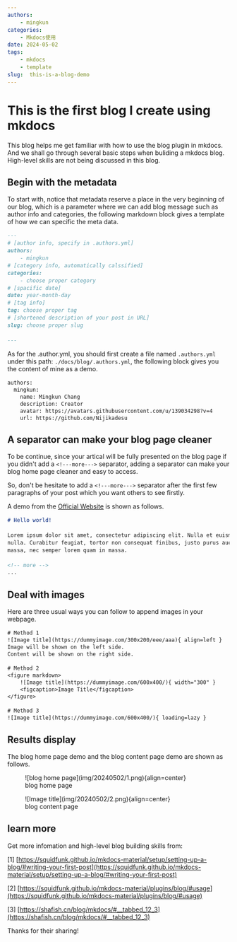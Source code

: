 ```yaml
---
authors:
    - mingkun
categories:
    - Mkdocs使用
date: 2024-05-02
tags:
    - mkdocs
    - template
slug:  this-is-a-blog-demo
---
```

# This is the first blog I create using mkdocs

This blog helps me get familiar with how to use the blog plugin in mkdocs. And we shall go through several basic steps when buliding a mkdocs blog. High-level skills are not being discussed in this blog.

<!-- more -->

## Begin with the metadata

To start with, notice that metadata reserve a place in the very beginning of our blog, which is a parameter where we can add blog message such as author info and categories, the following markdown block gives a template of how we can specific the meta data. 
```markdown
---
# [author info, specify in .authors.yml]
authors: 
    - mingkun
# [category info, automatically calssified]
categories:
    - choose proper category
# [spacific date]
date: year-month-day
# [tag info]
tag: choose proper tag
# [shortened description of your post in URL]
slug: choose proper slug

---
```
As for the .author.yml, you should first create a file named  `.authors.yml` under this path: `./docs/blog/.authors.yml`, the following block gives you the content of mine as a demo.

```
authors:
  mingkun:
    name: Mingkun Chang
    description: Creator
    avatar: https://avatars.githubusercontent.com/u/139034298?v=4
    url: https://github.com/Nijikadesu
```

## A separator can make your blog page cleaner

To be continue, since your artical will be fully presented on the blog page if you didn't add a `<!---more--->` separator, adding a separator can make your blog home page cleaner and easy to access. 

So, don't be hesitate to add a `<!---more--->` separator after the first few paragraphs of your post which you want others to see firstly.

A demo from the [Official Website](https://squidfunk.github.io/mkdocs-material/setup/setting-up-a-blog/#writing-your-first-post) is shown as follows.

```markdown
# Hello world!

Lorem ipsum dolor sit amet, consectetur adipiscing elit. Nulla et euismod
nulla. Curabitur feugiat, tortor non consequat finibus, justo purus auctor
massa, nec semper lorem quam in massa.

<!-- more -->
...
```
## Deal with images

Here are three usual ways you can follow to append images in your webpage.

```
# Method 1
![Image title](https://dummyimage.com/300x200/eee/aaa){ align=left }
Image will be shown on the left side.
Content will be shown on the right side.

# Method 2
<figure markdown> 
    ![Image title](https://dummyimage.com/600x400/){ width="300" }
    <figcaption>Image Title</figcaption>
</figure>

# Method 3
![Image title](https://dummyimage.com/600x400/){ loading=lazy }
```
## Results display

The blog home page demo and the blog content page demo are shown as follows.

<figure markdown> 
    ![blog home page](img/20240502/1.png){align=center}
    <figcaption>blog home page</figcaption>
</figure>


<figure markdown> 
    ![Image title](img/20240502/2.png){align=center}
    <figcaption>blog content page</figcaption>
</figure>

## learn more
Get more infomation and high-level blog building skills from:

[1] [https://squidfunk.github.io/mkdocs-material/setup/setting-up-a-blog/#writing-your-first-post](https://squidfunk.github.io/mkdocs-material/setup/setting-up-a-blog/#writing-your-first-post)

[2] [https://squidfunk.github.io/mkdocs-material/plugins/blog/#usage](https://squidfunk.github.io/mkdocs-material/plugins/blog/#usage)

[3] [https://shafish.cn/blog/mkdocs/#__tabbed_12_3](https://shafish.cn/blog/mkdocs/#__tabbed_12_3)

Thanks for their sharing!